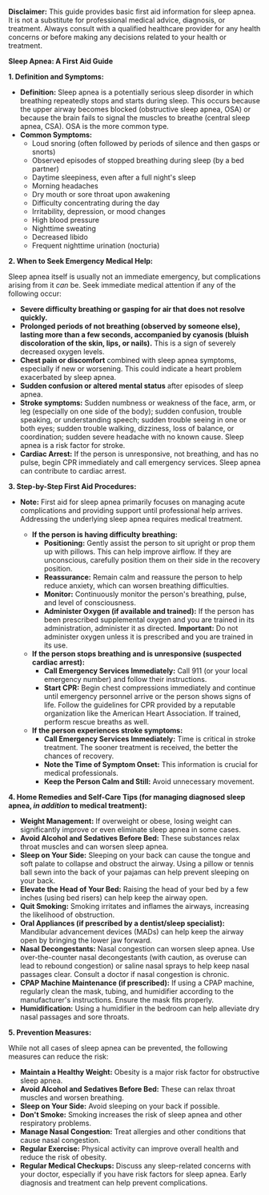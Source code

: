 **Disclaimer:** This guide provides basic first aid information for sleep apnea. It is not a substitute for professional medical advice, diagnosis, or treatment. Always consult with a qualified healthcare provider for any health concerns or before making any decisions related to your health or treatment.

**Sleep Apnea: A First Aid Guide**

**1. Definition and Symptoms:**

*   **Definition:** Sleep apnea is a potentially serious sleep disorder in which breathing repeatedly stops and starts during sleep. This occurs because the upper airway becomes blocked (obstructive sleep apnea, OSA) or because the brain fails to signal the muscles to breathe (central sleep apnea, CSA). OSA is the more common type.
*   **Common Symptoms:**
    *   Loud snoring (often followed by periods of silence and then gasps or snorts)
    *   Observed episodes of stopped breathing during sleep (by a bed partner)
    *   Daytime sleepiness, even after a full night's sleep
    *   Morning headaches
    *   Dry mouth or sore throat upon awakening
    *   Difficulty concentrating during the day
    *   Irritability, depression, or mood changes
    *   High blood pressure
    *   Nighttime sweating
    *   Decreased libido
    *   Frequent nighttime urination (nocturia)

**2. When to Seek Emergency Medical Help:**

Sleep apnea itself is usually not an immediate emergency, but complications arising from it *can* be. Seek immediate medical attention if any of the following occur:

*   **Severe difficulty breathing or gasping for air that does not resolve quickly.**
*   **Prolonged periods of not breathing (observed by someone else), lasting more than a few seconds, accompanied by cyanosis (bluish discoloration of the skin, lips, or nails).** This is a sign of severely decreased oxygen levels.
*   **Chest pain or discomfort** combined with sleep apnea symptoms, especially if new or worsening.  This could indicate a heart problem exacerbated by sleep apnea.
*   **Sudden confusion or altered mental status** after episodes of sleep apnea.
*   **Stroke symptoms:** Sudden numbness or weakness of the face, arm, or leg (especially on one side of the body); sudden confusion, trouble speaking, or understanding speech; sudden trouble seeing in one or both eyes; sudden trouble walking, dizziness, loss of balance, or coordination; sudden severe headache with no known cause.  Sleep apnea is a risk factor for stroke.
*   **Cardiac Arrest:** If the person is unresponsive, not breathing, and has no pulse, begin CPR immediately and call emergency services.  Sleep apnea can contribute to cardiac arrest.

**3. Step-by-Step First Aid Procedures:**

*   **Note:**  First aid for sleep apnea primarily focuses on managing acute complications and providing support until professional help arrives. Addressing the underlying sleep apnea requires medical treatment.

    *   **If the person is having difficulty breathing:**
        *   **Positioning:** Gently assist the person to sit upright or prop them up with pillows. This can help improve airflow. If they are unconscious, carefully position them on their side in the recovery position.
        *   **Reassurance:** Remain calm and reassure the person to help reduce anxiety, which can worsen breathing difficulties.
        *   **Monitor:** Continuously monitor the person's breathing, pulse, and level of consciousness.
        *   **Administer Oxygen (if available and trained):** If the person has been prescribed supplemental oxygen and you are trained in its administration, administer it as directed.  **Important:** Do not administer oxygen unless it is prescribed and you are trained in its use.
    *   **If the person stops breathing and is unresponsive (suspected cardiac arrest):**
        *   **Call Emergency Services Immediately:** Call 911 (or your local emergency number) and follow their instructions.
        *   **Start CPR:** Begin chest compressions immediately and continue until emergency personnel arrive or the person shows signs of life. Follow the guidelines for CPR provided by a reputable organization like the American Heart Association.  If trained, perform rescue breaths as well.
    *   **If the person experiences stroke symptoms:**
        *   **Call Emergency Services Immediately:** Time is critical in stroke treatment.  The sooner treatment is received, the better the chances of recovery.
        *   **Note the Time of Symptom Onset:**  This information is crucial for medical professionals.
        *   **Keep the Person Calm and Still:** Avoid unnecessary movement.

**4. Home Remedies and Self-Care Tips (for managing diagnosed sleep apnea, *in addition* to medical treatment):**

*   **Weight Management:** If overweight or obese, losing weight can significantly improve or even eliminate sleep apnea in some cases.
*   **Avoid Alcohol and Sedatives Before Bed:** These substances relax throat muscles and can worsen sleep apnea.
*   **Sleep on Your Side:** Sleeping on your back can cause the tongue and soft palate to collapse and obstruct the airway. Using a pillow or tennis ball sewn into the back of your pajamas can help prevent sleeping on your back.
*   **Elevate the Head of Your Bed:** Raising the head of your bed by a few inches (using bed risers) can help keep the airway open.
*   **Quit Smoking:** Smoking irritates and inflames the airways, increasing the likelihood of obstruction.
*   **Oral Appliances (if prescribed by a dentist/sleep specialist):** Mandibular advancement devices (MADs) can help keep the airway open by bringing the lower jaw forward.
*   **Nasal Decongestants:** Nasal congestion can worsen sleep apnea. Use over-the-counter nasal decongestants (with caution, as overuse can lead to rebound congestion) or saline nasal sprays to help keep nasal passages clear.  Consult a doctor if nasal congestion is chronic.
*   **CPAP Machine Maintenance (if prescribed):** If using a CPAP machine, regularly clean the mask, tubing, and humidifier according to the manufacturer's instructions. Ensure the mask fits properly.
*   **Humidification:** Using a humidifier in the bedroom can help alleviate dry nasal passages and sore throats.

**5. Prevention Measures:**

While not all cases of sleep apnea can be prevented, the following measures can reduce the risk:

*   **Maintain a Healthy Weight:** Obesity is a major risk factor for obstructive sleep apnea.
*   **Avoid Alcohol and Sedatives Before Bed:** These can relax throat muscles and worsen breathing.
*   **Sleep on Your Side:** Avoid sleeping on your back if possible.
*   **Don't Smoke:** Smoking increases the risk of sleep apnea and other respiratory problems.
*   **Manage Nasal Congestion:** Treat allergies and other conditions that cause nasal congestion.
*   **Regular Exercise:**  Physical activity can improve overall health and reduce the risk of obesity.
*   **Regular Medical Checkups:** Discuss any sleep-related concerns with your doctor, especially if you have risk factors for sleep apnea.  Early diagnosis and treatment can help prevent complications.
